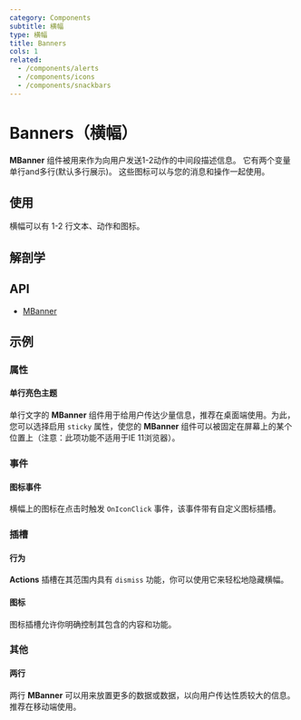 ```yaml
---
category: Components
subtitle: 横幅
type: 横幅
title: Banners
cols: 1
related:
  - /components/alerts
  - /components/icons
  - /components/snackbars
---
```


# Banners（横幅）

**MBanner** 组件被用来作为向用户发送1-2动作的中间段描述信息。 它有两个变量单行and多行(默认多行展示)。 这些图标可以与您的消息和操作一起使用。

## 使用

横幅可以有 1-2 行文本、动作和图标。

<usage name="">

## 解剖学

## API

- [MBanner](/api/MBanner)

## 示例

### 属性

#### 单行亮色主题

单行文字的 **MBanner** 组件用于给用户传达少量信息，推荐在桌面端使用。为此， 您可以选择启用 `sticky` 属性，使您的 **MBanner**  组件可以被固定在屏幕上的某个位置上（注意：此项功能不适用于IE 11浏览器）。

<example file="" />

### 事件

#### 图标事件

横幅上的图标在点击时触发 `OnIconClick` 事件，该事件带有自定义图标插槽。

<example file="" />

### 插槽

#### 行为

**Actions** 插槽在其范围内具有 `dismiss` 功能，你可以使用它来轻松地隐藏横幅。

<example file="" />

#### 图标

图标插槽允许你明确控制其包含的内容和功能。

<example file="" />

### 其他

#### 两行

两行 **MBanner** 可以用来放置更多的数据或数据，以向用户传达性质较大的信息。推荐在移动端使用。

<example file="" />




